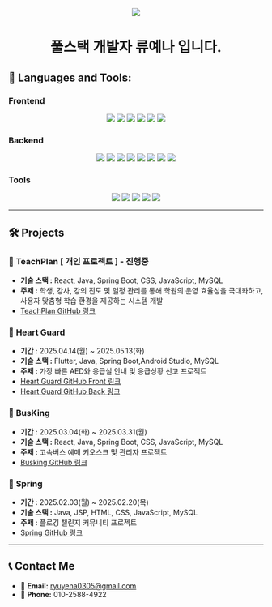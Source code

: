 <p align="center">
  <img src="https://capsule-render.vercel.app/api?type=waving&color=F9C5D5&height=200&section=header&text=Yena%20Github!&fontSize=90&fontColor=ffffff" />
</p>



<!--<a href="https://www.gitanimals.org/en_US?utm_medium=image&utm_source=Ryuyena0305&utm_content=farm">
<img
  src="https://render.gitanimals.org/farms/Ryuyena0305"
  width="600"
  height="300"
/>
</a>-->

<h1 align="center"> 풀스택 개발자 류예나 입니다.</h1>

## 🚀 **Languages and Tools:**  

### **Frontend**
<div align="center">
  <img src="https://img.shields.io/badge/HTML5-E34F26?style=flat-square&logo=html5&logoColor=white">
  <img src="https://img.shields.io/badge/CSS3-1572B6?style=flat-square&logo=css3&logoColor=white">
  <img src="https://img.shields.io/badge/JavaScript-F7DF1E?style=flat-square&logo=javascript&logoColor=black">
  <img src="https://img.shields.io/badge/bootstrap-7952B3?style=flat-square&logo=bootstrap&logoColor=white">
 <img src="https://img.shields.io/badge/React-61DAFB?style=flat-square&logo=react&logoColor=black">
<img src="https://img.shields.io/badge/Flutter-02569B?style=flat-square&logo=flutter&logoColor=white"/>
</div>

### **Backend**
<div align="center">
  <img src="https://img.shields.io/badge/Java-007396?style=flat-square&logo=java&logoColor=white">
  <img src="https://img.shields.io/badge/Spring-6DB33F?style=flat-square&logo=spring&logoColor=white">
  <img src="https://img.shields.io/badge/Spring%20Boot-6DB33F?style=flat-square&logo=springboot&logoColor=white">
  <img src="https://img.shields.io/badge/Servlet-007396?style=flat-square&logo=java&logoColor=white">
  <img src="https://img.shields.io/badge/JSP-007396?style=flat-square&logo=java&logoColor=white">
  <img src="https://img.shields.io/badge/MyBatis-F80000?style=flat-square&logo=&logoColor=white">
  <img src="https://img.shields.io/badge/JPA-59666C?style=flat-square&logo=hibernate&logoColor=white">
  <!--  <img src="https://img.shields.io/badge/Swagger-85EA2D?style=flat-square&logo=swagger&logoColor=black"> -->
  <img src="https://img.shields.io/badge/MySQL-4479A1?style=flat-square&logo=mysql&logoColor=white">
  <!--<img src="https://img.shields.io/badge/Oracle-F80000?style=flat-square&logo=oracle&logoColor=white">-->
</div>

### **Tools**
<div align="center">
  <img src="https://img.shields.io/badge/Git-F05032?style=flat-square&logo=git&logoColor=white">
  <img src="https://img.shields.io/badge/VSCode-007ACC?style=flat-square&logo=visualstudiocode&logoColor=white">
  <img src="https://img.shields.io/badge/Eclipse-2C2255?style=flat-square&logo=eclipse&logoColor=white">
<!--  <img src="https://img.shields.io/badge/Figma-F24E1E?style=flat-square&logo=figma&logoColor=white"> -->
  <img src="https://img.shields.io/badge/Jira-0052CC?style=flat-square&logo=jira&logoColor=white">
  <img src="https://img.shields.io/badge/IntelliJ IDEA-000000?style=flat-square&logo=intellij-idea&logoColor=white">
</div>

<!--## 📂 **Notion**  
- [📝 Notion 이력서 링크](https://marsh-whitefish-61e.notion.site/FullStack-Developer-165e6594e42b803a8363c0330cb185c4?pvs=4)
-->
---

## 🛠️ **Projects**  

### 📌 **TeachPlan** [ 개인 프로젝트 ] - 진행중
<!-- **기간 :** 2025.05.14(수) ~ --> 
- **기술 스택 :** React, Java, Spring Boot, CSS, JavaScript, MySQL
- **주제 :** 학생, 강사, 강의 진도 및 일정 관리를 통해 학원의 운영 효율성을 극대화하고, 사용자 맞춤형 학습 환경을 제공하는 시스템 개발
- [TeachPlan GitHub 링크](https://github.com/Ryuyena0305/TeachPlan_project) 


### 📌 **Heart Guard** 
- **기간 :** 2025.04.14(월) ~ 2025.05.13(화) 
- **기술 스택 :** Flutter, Java, Spring Boot,Android Studio, MySQL
- **주제 :** 가장 빠른 AED와 응급실 안내 및 응급상황 신고 프로젝트
- [Heart Guard GitHub Front 링크](https://github.com/Ryuyena0305/heartguard_project_app)
- [Heart Guard GitHub Back 링크](https://github.com/Ryuyena0305/heartguard_project)


### 📌 **BusKing** 
- **기간 :** 2025.03.04(화) ~ 2025.03.31(월) 
- **기술 스택 :** React, Java, Spring Boot, CSS, JavaScript, MySQL
- **주제 :** 고속버스 예매 키오스크 및 관리자 프로젝트
- [Busking GitHub 링크](https://github.com/Ryuyena0305/busking_project)


### 📌 **Spring** 
- **기간 :** 2025.02.03(월) ~ 2025.02.20(목)
- **기술 스택 :** Java, JSP, HTML, CSS, JavaScript, MySQL
- **주제 :** 플로깅 챌린지 커뮤니티 프로젝트
- [Spring GitHub 링크](https://github.com/Ryuyena0305/recycle_project)










<!-- ## 📊 **GitHub Stats**  
<!--![GitHub Stats](https://github-readme-stats.vercel.app/api?username=Ryuyena0305&show_icons=true&theme=default&bg_color=ffffff&title_color=8a2be2&text_color=ff69b4)-->
<!-- [![Ryuyena0305's GitHub stats](https://github-profile-summary-cards.vercel.app/api/cards/profile-details?username=Ryuyena0305&theme=vue)](https://github.com/Ryuyena0305)-->
<!--![Top Langs](https://github-readme-stats.vercel.app/api/top-langs/?username=Ryuyena0305&layout=compact)
<!--![Anurag's github stats](https://github-readme-stats.vercel.app/api?username=Ryuyena0305)-->







---




## 📞 **Contact Me**  

- 📧 **Email:** [ryuyena0305@gmail.com](mailto:ryuyena0305@gmail.com)
- 📱 **Phone:** 010-2588-4922
